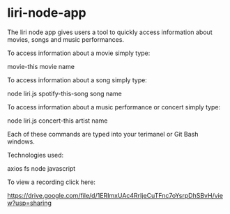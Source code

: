 # liri-node-app

The liri node app gives users a tool to quickly access information about movies, songs and music performances.

To access information about a movie simply type:

movie-this movie name

To access information about a song simply type:

node liri.js spotify-this-song song name

To access information about a music performance or concert simply type:

node liri.js concert-this artist name 

Each of these commands are typed into your terimanel or Git Bash windows.

Technologies used:

axios
fs
node
javascript


To view a recording click here:

https://drive.google.com/file/d/1ERImxUAc4RrIjeCuTFnc7oYsrpDhSBvH/view?usp=sharing